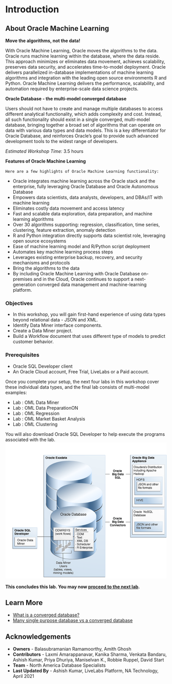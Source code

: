 # Introduction

## About Oracle Machine Learning
**Move the algorithms, not the data!**

With Oracle Machine Learning, Oracle moves the algorithms to the data. Oracle runs machine learning within the database, where the data reside. This approach minimizes or eliminates data movement, achieves scalability, preserves data security, and accelerates time-to-model deployment. Oracle delivers parallelized in-database implementations of machine learning algorithms and integration with the leading open source environments R and Python. Oracle Machine Learning delivers the performance, scalability, and automation required by enterprise-scale data science projects.

**Oracle Database - the multi-model converged database**

Users should not have to create and manage multiple databases to access different analytical functionality, which adds complexity and cost. Instead, all such functionality should exist in a single converged, multi-model database, bringing together a broad set of algorithms that can operate on data with various data types and data models. This is a key differentiator for Oracle Database, and reinforces Oracle’s goal to provide such advanced development tools to the widest range of developers.

*Estimated Workshop Time:*  3.5 hours
    [](youtube:QnTzm9SShBs)

**Features of Oracle Machine Learning**

`Here are a few highlights of Oracle Machine Learning functionality:`

- Oracle integrates machine learning across the Oracle stack and the enterprise, fully leveraging Oracle Database and Oracle Autonomous Database
- Empowers data scientists, data analysts, developers, and DBAs/IT with machine learning
- Eliminates costly data movement and access latency
- Fast and scalable data exploration, data preparation, and machine learning algorithms
- Over 30 algorithms supporting: regression, classification, time series, clustering, feature extraction, anomaly detection
- R and Python integration directly supports data scientist role, leveraging open source ecosystems
- Ease of machine learning model and R/Python script deployment
- Automates key machine learning process steps
- Leverages existing enterprise backup, recovery, and security mechanisms and protocols
- Bring the algorithms to the data
- By including Oracle Machine Learning with Oracle Database on-premises and in the Cloud, Oracle continues to support a next-generation converged data management and machine-learning platform.


### Objectives
* In this workshop, you will gain first-hand experience of using data types beyond relational data - JSON and XML.
* Identify Data Miner interface components.
* Create a Data Miner project.
* Build a Workflow document that uses different type of models to predict customer behavior.

### Prerequisites
- Oracle SQL Developer client
- An Oracle Cloud account, Free Trial, LiveLabs or a Paid account.


Once you complete your setup, the next four labs in this workshop cover these individual data types, and the final lab consists of multi-model examples:

  - Lab : OML Data Miner
  - Lab : OML Data PreparationON
  - Lab : OML Regression
  - Lab : OML Market Basket Analysis
  - Lab : OML Clustering

You will also download Oracle SQL Developer to help execute the programs associated with the lab.
    ![](./images/diagram-ml.png " ")


**This concludes this lab. You may now [proceed to the next lab](#next).**

## Learn More
- [What is a converged database?](https://blogs.oracle.com/database/what-is-a-converged-database)
- [Many single purpose database vs a converged database](https://blogs.oracle.com/database/many-single-purpose-databases-versus-a-converged-database)

## Acknowledgements
- **Owners** - Balasubramanian Ramamoorthy, Amith Ghosh
- **Contributors** - Laxmi Amarappanavar, Kanika Sharma, Venkata Bandaru, Ashish Kumar, Priya Dhuriya, Maniselvan K., Robbie Ruppel, David Start
- **Team** - North America Database Specialists
- **Last Updated By** - Ashish Kumar, LiveLabs Platform, NA Technology, April 2021
